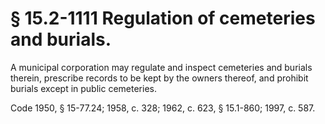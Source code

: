 # § 15.2-1111 Regulation of cemeteries and burials.

<p>A municipal corporation may regulate and inspect cemeteries and burials therein, prescribe records to be kept by the owners thereof, and prohibit burials except in public cemeteries.</p><p>Code 1950, § 15-77.24; 1958, c. 328; 1962, c. 623, § 15.1-860; 1997, c. 587.</p>